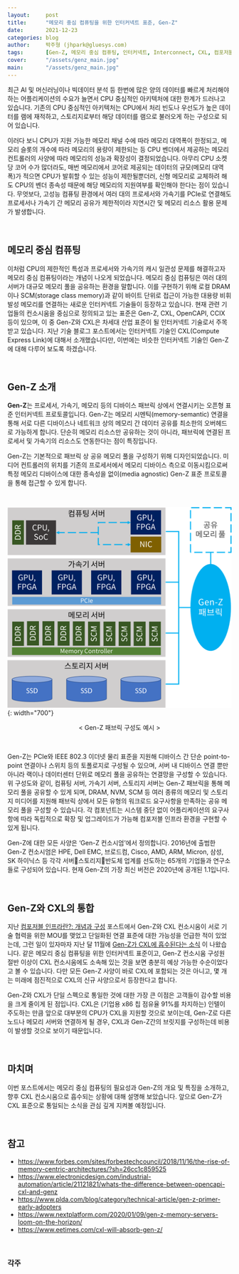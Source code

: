 ```yaml
---
layout:     post
title:      "메모리 중심 컴퓨팅을 위한 인터커넥트 표준, Gen-Z"
date:       2021-12-23
categories: blog
author:     박주형 (jhpark@gluesys.com)
tags:       [Gen-Z, 메모리 중심 컴퓨팅, 인터커넥트, Interconnect, CXL, 컴포저블 인프라, Composable Infrastructure]
cover:      "/assets/genz_main.jpg"
main:       "/assets/genz_main.jpg"
---
```

  
최근 AI 및 머신러닝이나 빅데이터 분석 등 한번에 많은 양의 데이터를 빠르게 처리해야 하는 어플리케이션의 수요가 늘면서 CPU 중심적인 아키텍처에 대한 한계가 드러나고 있습니다. 기존의 CPU 중심적인 아키텍처는 CPU에서 처리 빈도나 우선도가 높은 데이터를 램에 재적하고, 스토리지로부터 해당 데이터를 램으로 불러오게 하는 구성으로 되어 있습니다.  
  
이러다 보니 CPU가 지원 가능한 메모리 채널 수에 따라 메모리 대역폭이 한정되고, 메모리 슬롯의 개수에 따라 메모리의 용량이 제한되는 등 CPU 벤더에서 제공하는 메모리 컨트롤러의 사양에 따라 메모리의 성능과 확장성이 결정되었습니다. 아무리 CPU 소켓 당 코어 수가 많더라도, 매번 메모리에서 코어로 제공되는 데이터의 규모(메모리 대역폭)가 적으면 CPU가 발휘할 수 있는 성능이 제한될뿐더러, 신형 메모리로 교체하려 해도 CPU의 벤더 종속성 때문에 해당 메모리의 지원여부를 확인해야 한다는 점이 있습니다. 무엇보다, 고성능 컴퓨팅 환경에서 여러 대의 프로세서와 가속기를 PCIe로 연결해도 프로세서나 가속기 간 메모리 공유가 제한적이라 지연시간 및 메모리 리소스 활용 문제가 발생합니다.  
  
&nbsp;
  
## 메모리 중심 컴퓨팅
  
이처럼 CPU의 제한적인 특성과 프로세서와 가속기의 캐시 일관성 문제를 해결하고자 메모리 중심 컴퓨팅이라는 개념이 나오게 되었습니다. 메모리 중심 컴퓨팅은 여러 대의 서버가 대규모 메모리 풀을 공유하는 환경을 말합니다. 이를 구현하기 위해 로컬 DRAM이나 SCM(storage class memory)과 같이 바이트 단위로 접근이 가능한 대용량 비휘발성 메모리를 연결하는 새로운 인터커넥트 기술들이 등장하고 있습니다. 현재 관련 기업들의 컨소시움을 중심으로 정의되고 있는 표준은 Gen-Z, CXL, OpenCAPI, CCIX 등이 있으며, 이 중 Gen-Z와 CXL은 차세대 산업 표준이 될 인터커넥트 기술로서 주목받고 있습니다. 지난 기술 블로그 포스트에서는 인터커넥트 기술인 CXL(Compute Express Link)에 대해서 소개했습니다만, 이번에는 비슷한 인터커넥트 기술인 Gen-Z에 대해 다루어 보도록 하겠습니다.  
  
&nbsp;
  
## Gen-Z 소개
  
**Gen-Z**는 프로세서, 가속기, 메모리 등의 디바이스 패브릭 상에서 연결시키는 오픈형 표준 인터커넥트 프로토콜입니다. Gen-Z는 메모리 시멘틱(memory-semantic) 연결을 통해 서로 다른 디바이스나 네트워크 상의 메모리 간 데이터 공유를 최소한의 오버헤드로 가능하게 합니다. 단순히 메모리 리소스만 공유하는 것이 아니라, 패브릭에 연결된 프로세서 및 가속기의 리소스도 연동한다는 점이 특징입니다.  
  
Gen-Z는 기본적으로 패브릭 상 공유 메모리 풀을 구성하기 위해 디자인되었습니다. 미디어 컨트롤러의 위치를 기존의 프로세서에서 메모리 디바이스 측으로 이동시킴으로써 특정 메모리 디바이스에 대한 종속성을 없이(media agnostic) Gen-Z 표준 프로토콜을 통해 접근할 수 있게 합니다.  
  
&nbsp;
  
![Alt text](/assets/genz_fabric.png){: width="700"}
<center>&#60; Gen-Z 패브릭 구성도 예시 &#62;</center>  
  
&nbsp;
  
Gen-Z는 PCIe와 IEEE 802.3 이더넷 물리 표준을 지원해 디바이스 간 단순 point-to-point 연결이나 스위치 등의 토폴로지로 구성될 수 있으며, 서버 내 디바이스 연결 뿐만 아니라 랙이나 데이터센터 단위로 메모리 풀을 공유하는 연결망을 구성할 수 있습니다. 위 구성도와 같이, 컴퓨팅 서버, 가속기 서버, 스토리지 서버는 Gen-Z 패브릭을 통해 메모리 풀을 공유할 수 있게 되며, DRAM, NVM, SCM 등 여러 종류의 메모리 및 스토리지 미디어를 지원해 패브릭 상에서 모든 유형의 워크로드 요구사항을 만족하는 공유 메모리 풀을 구성할 수 있습니다. 각 컴포넌트는 시스템 중단 없이 어플리케이션의 요구사항에 따라 독립적으로 확장 및 업그레이드가 가능해 컴포저블 인프라 환경을 구현할 수 있게 됩니다.  
  
Gen-Z에 대한 모든 사양은 ‘Gen-Z 컨소시엄’에서 정의합니다. 2016년에 출범한 Gen-Z 컨소시엄은 HPE, Dell EMC, 브로드컴, Cisco, AMD, ARM, Micron, 삼성, SK 하이닉스 등 각각 서버스토리지반도체 업계를 선도하는 65개의 기업들과 연구소들로 구성되어 있습니다. 현재 Gen-Z의 가장 최신 버전은 2020년에 공개된 1.1입니다.  
  
&nbsp;
  
## Gen-Z와 CXL의 통합
  
지난 [컴포저블 인프라란?: 개념과 구성](https://tech.gluesys.com/blog/2021/10/22/composableinfra.html) 포스트에서 Gen-Z와 CXL 컨소시움이 서로 기술 협력을 위한 MOU를 맺었고 단일화된 연결 표준에 대한 가능성을 언급한 적이 있었는데, 그런 일이 있자마자 지난 달 11월에 [Gen-Z가 CXL에 흡수된다는 소식](https://www.computeexpresslink.org/post/exploring-the-future-cxl-consortium-gen-z-consortium) 이 나왔습니다. 같은 메모리 중심 컴퓨팅을 위한 인터커넥트 표준이고, Gen-Z 컨소시움 구성원 절반 이상이 CXL 컨소시움에도 소속해 있는 것을 보면 충분히 예상 가능한 수순이었다고 볼 수 있습니다. 다만 모든 Gen-Z 사양이 바로 CXL에 포함되는 것은 아니고, 몇 개는 미래에 점진적으로 CXL의 신규 사양으로서 등장한다고 합니다.  
  
Gen-Z와 CXL가 단일 스펙으로 통일한 것에 대한 가장 큰 이점은 고객들이 감수할 비용을 크게 줄이게 된 점입니다. CXL은 (기업용 x86 칩 점유율 91%를 차지하는) 인텔이 주도하는 만큼 앞으로 대부분의 CPU가 CXL을 지원할 것으로 보이는데, Gen-Z로 다른 노드나 메모리 서버와 연결하게 될 경우, CXL과 Gen-Z간의 브릿지를 구성하는데 비용이 발생할 것으로 보이기 때문입니다.  
  
&nbsp;
  
## 마치며
  
이번 포스트에서는 메모리 중심 컴퓨팅의 필요성과 Gen-Z의 개요 및 특징을 소개하고, 향후 CXL 컨소시움으로 흡수되는 상황에 대해 설명해 보았습니다. 앞으로 Gen-Z가 CXL 표준으로 통일되는 소식을 관심 깊게 지켜볼 예정입니다.  
  
&nbsp;
  
## 참고
  
 * https://www.forbes.com/sites/forbestechcouncil/2018/11/16/the-rise-of-memory-centric-architectures/?sh=26cc1c859525
 * https://www.electronicdesign.com/industrial-automation/article/21121821/whats-the-difference-between-opencapi-cxl-and-genz
 * https://www.plda.com/blog/category/technical-article/gen-z-primer-early-adopters
 * https://www.nextplatform.com/2020/01/09/gen-z-memory-servers-loom-on-the-horizon/
 * https://www.eetimes.com/cxl-will-absorb-gen-z/
  
&nbsp;
  
### 각주
  
[^1]: 메모리 인터커넥트: 프로세서의 메모리 간 연결을 말함.
[^2]: Flex Bus: 기존 PCIe 포트를 기반으로 CXL에서 제시한 고속 포트임. 기존 PCIe 슬롯을 활용해 CXL 및 PCIe 디바이스와 호스트 프로세서 간 연결을 제공하며, 추가로 메인보드 내장형 가속기와도 연결을 제공함.
[^3]: 출처: Compute Express Link (CXL) a Coherent Interface for Ultra High Speed Transfers, Kurt Lender, CXL Marketing Work Group Intel Corporation, Flash Memory Summit 2019 Santa Clara, p.8.
[^4]: 퍼시스턴트 메모리(persistent memory): DRAM급 속도를 가진 비휘발성 메모리의 일종으로, 메모리 계층에서 DRAM과 NAND SSD 사이에 위치함.
[^5]: 출처: Compute Express Link (CXL) a Coherent Interface for Ultra High Speed Transfers, Kurt Lender, CXL Marketing Work Group Intel Corporation, Flash Memory Summit 2019 Santa Clara, p.15.